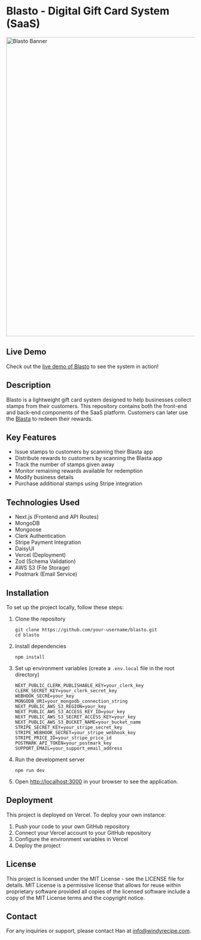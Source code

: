# Blasto - Digital Gift Card System (SaaS)

<img src="./landing-page-screenshot.png" alt="Blasto Banner" width="800"/>

## Live Demo

Check out the [live demo of Blasto](https://blasto-red.vercel.app) to see the system in action!

## Description

Blasto is a lightweight gift card system designed to help businesses collect stamps from their customers. This repository contains both the front-end and back-end components of the SaaS platform. Customers can later use the [Blasta](https://github.com/thchan1992/blasta) to redeem their rewards.

## Key Features

- Issue stamps to customers by scanning their Blasta app
- Distribute rewards to customers by scanning the Blasta app
- Track the number of stamps given away
- Monitor remaining rewards available for redemption
- Modify business details
- Purchase additional stamps using Stripe integration

## Technologies Used

- Next.js (Frontend and API Routes)
- MongoDB
- Mongoose
- Clerk Authentication
- Stripe Payment Integration
- DaisyUI
- Vercel (Deployment)
- Zod (Schema Validation)
- AWS S3 (File Storage)
- Postmark (Email Service)

## Installation

To set up the project locally, follow these steps:

1. Clone the repository

   ```
   git clone https://github.com/your-username/blasto.git
   cd blasto
   ```

2. Install dependencies

   ```
   npm install
   ```

3. Set up environment variables (create a `.env.local` file in the root directory)

   ```
   NEXT_PUBLIC_CLERK_PUBLISHABLE_KEY=your_clerk_key
   CLERK_SECRET_KEY=your_clerk_secret_key
   WEBHOOK_SECRE=your_key
   MONGODB_URI=your_mongodb_connection_string
   NEXT_PUBLIC_AWS_S3_REGION=your_key
   NEXT_PUBLIC_AWS_S3_ACCESS_KEY_ID=your_key
   NEXT_PUBLIC_AWS_S3_SECRET_ACCESS_KEY=your_key
   NEXT_PUBLIC_AWS_S3_BUCKET_NAME=your_bucket_name
   STRIPE_SECRET_KEY=your_stripe_secret_key
   STRIPE_WEBHOOK_SECRET=your_stripe_webhook_key
   STRIPE_PRICE_ID=your_stripe_price_id
   POSTMARK_API_TOKEN=your_postmark_key
   SUPPORT_EMAIL=your_support_email_address
   ```

4. Run the development server

   ```
   npm run dev
   ```

5. Open [http://localhost:3000](http://localhost:3000) in your browser to see the application.

## Deployment

This project is deployed on Vercel. To deploy your own instance:

1. Push your code to your own GitHub repository
2. Connect your Vercel account to your GitHub repository
3. Configure the environment variables in Vercel
4. Deploy the project

## License

This project is licensed under the MIT License - see the LICENSE file for details.
MIT License is a permissive license that allows for reuse within proprietary software provided all copies of the licensed software include a copy of the MIT License terms and the copyright notice.

## Contact

For any inquiries or support, please contact Han at info@windyrecipe.com.
